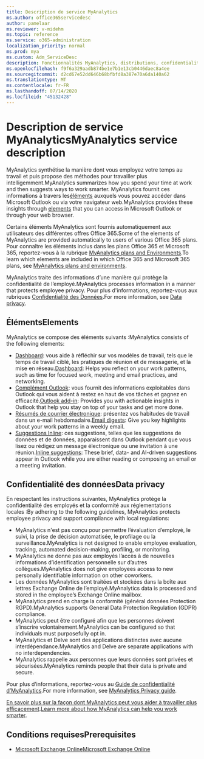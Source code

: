 ```yaml
---
title: Description de service MyAnalytics
ms.author: office365servicedesc
author: pamelaar
ms.reviewer: v-midehm
ms.topic: reference
ms.service: o365-administration
localization_priority: normal
ms.prod: mya
ms.custom: Adm_ServiceDesc
description: Fonctionnalités MyAnalytics, distributions, confidentialité et conditions préalables
ms.openlocfilehash: f9f6a329aadb874be1e7b1e13cb0446daec8a4ee
ms.sourcegitcommit: d2cd67e52dd646b68bfbfd8a387e70a6da140a62
ms.translationtype: MT
ms.contentlocale: fr-FR
ms.lasthandoff: 07/14/2020
ms.locfileid: "45132428"
---
```

# <a name="myanalytics-service-description"></a><span data-ttu-id="031b6-103">Description de service MyAnalytics</span><span class="sxs-lookup"><span data-stu-id="031b6-103">MyAnalytics service description</span></span>

<span data-ttu-id="031b6-104">MyAnalytics synthétise la manière dont vous employez votre temps au travail et puis propose des méthodes pour travailler plus intelligemment.</span><span class="sxs-lookup"><span data-stu-id="031b6-104">MyAnalytics summarizes how you spend your time at work and then suggests ways to work smarter.</span></span> <span data-ttu-id="031b6-105">MyAnalytics fournit ces informations à travers les[éléments](#elements) auxquels vous pouvez accéder dans Microsoft Outlook ou via votre navigateur web.</span><span class="sxs-lookup"><span data-stu-id="031b6-105">MyAnalytics provides these insights through [elements](#elements) that you can access in Microsoft Outlook or through your web browser.</span></span>

<span data-ttu-id="031b6-106">Certains éléments MyAnalytics sont fournis automatiquement aux utilisateurs des différentes offres Office 365.</span><span class="sxs-lookup"><span data-stu-id="031b6-106">Some of the elements of MyAnalytics are provided automatically to users of various Office 365 plans.</span></span> <span data-ttu-id="031b6-107">Pour connaître les éléments inclus dans les plans Office 365 et Microsoft 365, reportez-vous à la rubrique [MyAnalytics plans and Environments](https://docs.microsoft.com/workplace-analytics/myanalytics/overview/plans-environments).</span><span class="sxs-lookup"><span data-stu-id="031b6-107">To learn which elements are included in which Office 365 and Microsoft 365 plans, see [MyAnalytics plans and environments](https://docs.microsoft.com/workplace-analytics/myanalytics/overview/plans-environments).</span></span>  

<span data-ttu-id="031b6-108">MyAnalytics traite des informations d’une manière qui protège la confidentialité de l’employé.</span><span class="sxs-lookup"><span data-stu-id="031b6-108">MyAnalytics processes information in a manner that protects employee privacy.</span></span> <span data-ttu-id="031b6-109">Pour plus d'informations, reportez-vous aux rubriques [ Confidentialité des Données](#data-privacy).</span><span class="sxs-lookup"><span data-stu-id="031b6-109">For more information, see [Data privacy](#data-privacy).</span></span>

## <a name="elements"></a><span data-ttu-id="031b6-110">Éléments</span><span class="sxs-lookup"><span data-stu-id="031b6-110">Elements</span></span>

<span data-ttu-id="031b6-111">MyAnalytics se compose des éléments suivants :</span><span class="sxs-lookup"><span data-stu-id="031b6-111">MyAnalytics consists of the following elements:</span></span>

* <span data-ttu-id="031b6-112">[Dashboard](https://docs.microsoft.com/workplace-analytics/myanalytics/use/dashboard-2): vous aide à réfléchir sur vos modèles de travail, tels que le temps de travail ciblé, les pratiques de réunion et de messagerie, et la mise en réseau.</span><span class="sxs-lookup"><span data-stu-id="031b6-112">[Dashboard](https://docs.microsoft.com/workplace-analytics/myanalytics/use/dashboard-2): Helps you reflect on your work patterns, such as time for focused work, meeting and email practices, and networking.</span></span>
* <span data-ttu-id="031b6-113">[Complément Outlook](https://docs.microsoft.com/workplace-analytics/myanalytics/use/add-in): vous fournit des informations exploitables dans Outlook qui vous aident à restez en haut de vos tâches et gagnez en efficacité.</span><span class="sxs-lookup"><span data-stu-id="031b6-113">[Outlook add-in](https://docs.microsoft.com/workplace-analytics/myanalytics/use/add-in): Provides you with actionable insights in Outlook that help you stay on top of your tasks and get more done.</span></span>
* <span data-ttu-id="031b6-114">[Résumés de courrier électronique](https://docs.microsoft.com/workplace-analytics/myanalytics/use/email-digest-2): présentez vos habitudes de travail dans un e-mail hebdomadaire.</span><span class="sxs-lookup"><span data-stu-id="031b6-114">[Email digests](https://docs.microsoft.com/workplace-analytics/myanalytics/use/email-digest-2): Give you key highlights about your work patterns in a weekly email.</span></span>
* <span data-ttu-id="031b6-115">[Suggestions Inline](https://docs.microsoft.com/workplace-analytics/myanalytics/use/mya-notifications): ces suggestions, telles que les suggestions de données et de données, apparaissent dans Outlook pendant que vous lisez ou rédigez un message électronique ou une invitation à une réunion.</span><span class="sxs-lookup"><span data-stu-id="031b6-115">[Inline suggestions](https://docs.microsoft.com/workplace-analytics/myanalytics/use/mya-notifications): These brief, data- and AI-driven suggestions appear in Outlook while you are either reading or composing an email or a meeting invitation.</span></span>

## <a name="data-privacy"></a><span data-ttu-id="031b6-116">Confidentialité des données</span><span class="sxs-lookup"><span data-stu-id="031b6-116">Data privacy</span></span>

<span data-ttu-id="031b6-117">En respectant les instructions suivantes, MyAnalytics protège la confidentialité des employés et la conformité aux réglementations locales :</span><span class="sxs-lookup"><span data-stu-id="031b6-117">By adhering to the following guidelines, MyAnalytics protects employee privacy and support compliance with local regulations:</span></span>

* <span data-ttu-id="031b6-118">MyAnalytics n'est pas conçu pour permettre l’évaluation d’employé, le suivi, la prise de décision automatisée, le profilage ou la surveillance.</span><span class="sxs-lookup"><span data-stu-id="031b6-118">MyAnalytics is not designed to enable employee evaluation, tracking, automated decision-making, profiling, or monitoring.</span></span>
* <span data-ttu-id="031b6-119">MyAnalytics ne donne pas aux employés l’accès à de nouvelles informations d’identification personnelle sur d’autres collègues.</span><span class="sxs-lookup"><span data-stu-id="031b6-119">MyAnalytics does not give employees access to new personally identifiable information on other coworkers.</span></span>
* <span data-ttu-id="031b6-120">Les données MyAnalytics sont traitées et stockées dans la boîte aux lettres Exchange Online de l’employé.</span><span class="sxs-lookup"><span data-stu-id="031b6-120">MyAnalytics data is processed and stored in the employee’s Exchange Online mailbox.</span></span>
* <span data-ttu-id="031b6-121">MyAnalytics prend en charge la conformité (général données Protection RGPD).</span><span class="sxs-lookup"><span data-stu-id="031b6-121">MyAnalytics supports General Data Protection Regulation (GDPR) compliance.</span></span>
* <span data-ttu-id="031b6-122">MyAnalytics peut être configuré afin que les personnes doivent s’inscrire volontairement.</span><span class="sxs-lookup"><span data-stu-id="031b6-122">MyAnalytics can be configured so that individuals must purposefully opt in.</span></span>
* <span data-ttu-id="031b6-123">MyAnalytics et Delve sont des applications distinctes avec aucune interdépendance.</span><span class="sxs-lookup"><span data-stu-id="031b6-123">MyAnalytics and Delve are separate applications with no interdependencies.</span></span>
* <span data-ttu-id="031b6-124">MyAnalytics rappelle aux personnes que leurs données sont privées et sécurisées.</span><span class="sxs-lookup"><span data-stu-id="031b6-124">MyAnalytics reminds people that their data is private and secure.</span></span>

<span data-ttu-id="031b6-125">Pour plus d’informations, reportez-vous au [Guide de confidentialité d’MyAnalytics](https://docs.microsoft.com/workplace-analytics/myanalytics/overview/privacy-guide).</span><span class="sxs-lookup"><span data-stu-id="031b6-125">For more information, see [MyAnalytics Privacy guide](https://docs.microsoft.com/workplace-analytics/myanalytics/overview/privacy-guide).</span></span>

<span data-ttu-id="031b6-126">[En savoir plus sur la façon dont MyAnalytics peut vous aider à travailler plus efficacement](https://products.office.com/business/myanalytics-personal-analytics).</span><span class="sxs-lookup"><span data-stu-id="031b6-126">[Learn more about how MyAnalytics can help you work smarter](https://products.office.com/business/myanalytics-personal-analytics).</span></span>

## <a name="prerequisites"></a><span data-ttu-id="031b6-127">Conditions requises</span><span class="sxs-lookup"><span data-stu-id="031b6-127">Prerequisites</span></span>

* [<span data-ttu-id="031b6-128">Microsoft Exchange Online</span><span class="sxs-lookup"><span data-stu-id="031b6-128">Microsoft Exchange Online</span></span>](https://docs.microsoft.com/office365/servicedescriptions/exchange-online-service-description/exchange-online-service-description)
